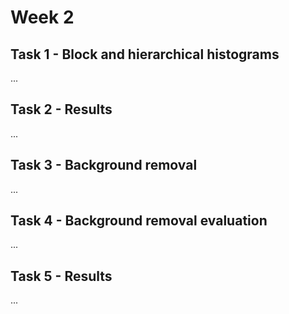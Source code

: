 # Week 2
## Task 1 - Block and hierarchical histograms
...
## Task 2 - Results
...
## Task 3 - Background removal
...
## Task 4 - Background removal evaluation
...
## Task 5 - Results
...
